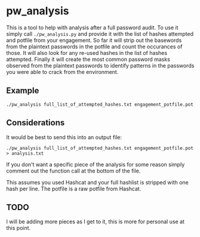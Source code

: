 # pw_analysis
This is a tool to help with analysis after a full password audit. To use it simply call ```./pw_analysis.py``` and provide it with the list of hashes attempted and potfile from your engagement.
So far it will strip out the basewords from the plaintext passwords in the potfile and count the occurances of those. It will also look for any re-used hashes in the list of hashes attempted. Finally it will create the most common password masks observed from the plaintext passwords to identify patterns in the passwords you were able to crack from the environment.

## Example
```./pw_analysis full_list_of_attempted_hashes.txt engagement_potfile.pot```

## Considerations
It would be best to send this into an output file:

```./pw_analysis full_list_of_attempted_hashes.txt engagement_potfile.pot > analysis.txt```

If you don't want a specific piece of the analysis for some reason simply comment out the function call at the bottom of the file.

This assumes you used Hashcat and your full hashlist is stripped with one hash per line. The potfile is a raw potfile from Hashcat.

## TODO
I will be adding more pieces as I get to it, this is more for personal use at this point.
